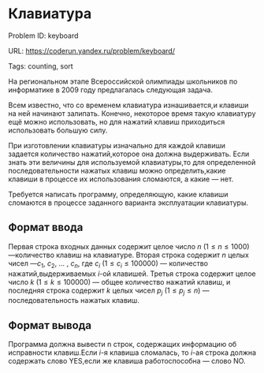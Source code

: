 # Клавиатура

Problem ID: keyboard

URL: https://coderun.yandex.ru/problem/keyboard/

Tags: counting, sort

На региональном этапе Всероссийской олимпиады школьников по информатике в 2009 году предлагалась следующая задача.

Всем известно, что со временем клавиатура изнашивается,и клавиши на ней начинают залипать. Конечно, некоторое время такую клавиатуру ещё можно использовать, но для нажатий клавиш приходиться использовать большую силу.

При изготовлении клавиатуры изначально для каждой клавиши задается количество нажатий,которое она должна выдерживать. Если знать эти величины для используемой клавиатуры,то для определенной последовательности нажатых клавиш можно определить,какие клавиши в процессе их использования сломаются, а какие — нет.

Требуется написать программу, определяющую, какие клавиши сломаются в процессе заданного варианта эксплуатации клавиатуры.


## Формат ввода

Первая строка входных данных содержит целое число $n$ ($1 \le n \le 1000$) —количество клавиш на клавиатуре. Вторая строка содержит $n$ целых чисел —$с_1$, $с_2$, … , $с_n$, где $с_i$ ($1 \le c_i \le 100000$) — количество нажатий,выдерживаемых $i$-ой клавишей. Третья строка содержит целое число $k$ ($1 \le k \le 100000$) — общее количество нажатий клавиш, и последняя строка содержит $k$ целых чисел $p_j$ ($1 \le p_j \le n$) — последовательность нажатых клавиш.


## Формат вывода

Программа должна вывести n строк, содержащих информацию об исправности клавиш.Если $i$-я клавиша сломалась, то $i$-ая строка должна содержать слово YES,если же клавиша работоспособна — слово NO.

